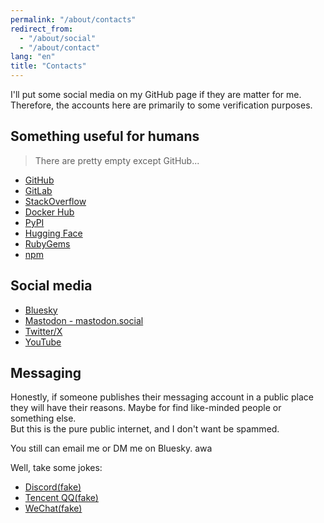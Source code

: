 ```yaml
---
permalink: "/about/contacts"
redirect_from:
  - "/about/social"
  - "/about/contact"
lang: "en"
title: "Contacts"
---
```


I'll put some social media on my GitHub page if they are matter for me. Therefore, the accounts here are primarily to some verification purposes.

## Something useful for humans

> There are pretty empty except GitHub...

- [GitHub](https://github.com/SourLemonJuice)
- [GitLab](https://gitlab.com/SourLemonJuice)
- [StackOverflow](https://stackoverflow.com/users/25416550)
- [Docker Hub](https://hub.docker.com/u/sourlemonjuice)
- [PyPI](https://pypi.org/user/SourLemonJuice/)
- [Hugging Face](https://huggingface.co/SourLemonJuice)
- [RubyGems](https://rubygems.org/profiles/SourLemonJuice)
- [npm](https://www.npmjs.com/~sourlemonjuice)

## Social media

- [Bluesky](https://bsky.app/profile/sourlemonjuice.bsky.social)
- [Mastodon - mastodon.social](https://mastodon.social/@SourLemonJuice)
- [Twitter/X](https://x.com/BitterCharChar)
- [YouTube](https://www.youtube.com/@SourLemonJuice987)

## Messaging

Honestly, if someone publishes their messaging account in a public place they will have their reasons. Maybe for find like-minded people or something else.\
But this is the pure public internet, and I don't want be spammed.

You still can email me or DM me on Bluesky. awa

Well, take some jokes:

- [Discord(fake)](https://youtu.be/dQw4w9WgXcQ)
- [Tencent QQ(fake)](https://open.spotify.com/track/4PTG3Z6ehGkBFwjybzWkR8)
- [WeChat(fake)](https://en.wikipedia.org/wiki/Never_Gonna_Give_You_Up)
